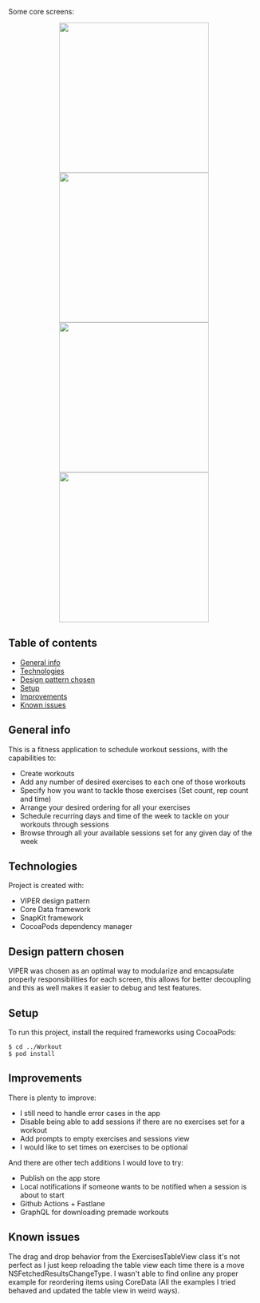 Some core screens:

<p align = "center">
<img src="README-images/Workouts.png" width="300"> <img src="README-images/Exercises.png" width="300">
<img src="README-images/Session-form.png" width="300"> <img src="README-images/Scheduled-sessions.png" width="300">
</p>

## Table of contents
* [General info](#general-info)
* [Technologies](#technologies)
* [Design pattern chosen](#design-pattern-chosen)
* [Setup](#setup)
* [Improvements](#improvements)
* [Known issues](#known-issues)

## General info

This is a fitness application to schedule workout sessions, with the capabilities to:
- Create workouts
- Add any number of desired exercises to each one of those workouts
- Specify how you want to tackle those exercises (Set count, rep count and time)
- Arrange your desired ordering for all your exercises
- Schedule recurring days and time of the week to tackle on your workouts through sessions
- Browse through all your available sessions set for any given day of the week
	
## Technologies
Project is created with:
* VIPER design pattern
* Core Data framework
* SnapKit framework
* CocoaPods dependency manager

## Design pattern chosen
VIPER was chosen as an optimal way to modularize and encapsulate properly responsibilities for each screen, this allows for better decoupling and this as well makes it easier to debug and test features.
	
## Setup
To run this project, install the required frameworks using CocoaPods:

```
$ cd ../Workout
$ pod install
```

## Improvements
There is plenty to improve:

* I still need to handle error cases in the app
* Disable being able to add sessions if there are no exercises set for a workout
*  Add prompts to empty exercises and sessions view
* I would like to set times on exercises to be optional

And there are other tech additions I would love to try:
* Publish on the app store
* Local notifications if someone wants to be notified when a session is about to start
* Github Actions + Fastlane
* GraphQL for downloading premade workouts

## Known issues
The drag and drop behavior from the ExercisesTableView class it's not perfect as I just keep reloading the table view each time there is a move NSFetchedResultsChangeType. I wasn't able to find online any proper example for reordering items using CoreData (All the examples I tried behaved and updated the table view in weird ways).
